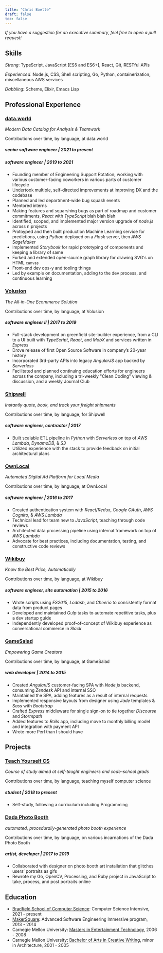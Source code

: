 ```yaml
---
title: "Chris Boette"
draft: false
toc: false
---
```


<script src="https://cdnjs.cloudflare.com/ajax/libs/Chart.js/2.7.3/Chart.bundle.min.js"></script>

_If you have a suggestion for an executive summary, feel free to open a pull request!_

## Skills

_Strong_: TypeScript, JavaScript [ES5 and ES6+], React, Git, RESTful APIs

_Experienced_: Node.js, CSS, Shell scripting, Go, Python, containerization, miscellaneous AWS services

_Dabbling_: Scheme, Elixir, Emacs Lisp

## Professional Experience

### [data.world](https://data.world)
_Modern Data Catalog for Analysis & Teamwork_

<canvas id="ddw" height="25" aria-label="data.world chart" role="img">
  <p>Contributions over time, by language, at data.world</p>
</canvas>

##### senior software engineer | 2021 to present
##### software engineer | 2019 to 2021 

- Founding member of Engineering Support Rotation, working with various customer-facing coworkers in various parts of customer lifecycle
- Undertook multiple, self-directed improvements at improving DX and the codebase
- Planned and led department-wide bug squash events
- Mentored interns
- Making features and squarshing bugs as part of roadmap and customer commitments, _React_ with _TypeScript_ blah blah blah
- Identified, scoped, and implemented major version upgrade of _node.js_ across n projects
- Protoyped and then built production Machine Learning service for predictions, using _Python_ deployed on a _Flask_ server, then _AWS SageMaker_
- Implemented _Storybook_ for rapid prototyping of components and keeping a library of same
- Forked and extended open-source graph library for drawing SVG's on HTML `canvas`
- Front-end dev ops-y and tooling things
- Led by example on documentation, adding to the dev process, and continuous learning

### [Volusion](https://volusion.com)
_The All-in-One Ecommerce Solution_

<canvas id="vol" height="25" aria-label="Volusion chart" role="img">
  <p>Contributions over time, by language, at Volusion</p>
</canvas>


##### software engineer II | 2017 to 2019

- Full-stack development on greenfield site-builder experience, from a CLI to a UI built with _TypeScript_, _React_, and _MobX_ and services written in _Express_
- Drove release of first Open Source Software in company’s 20-year history
- Incorporated 3rd-party APIs into legacy _AngularJS_ app backed by _Serverless_
- Facilitated and planned continuing education efforts for engineers across the company, including a tri-weekly "Clean Coding" viewing & discussion, and a weekly Journal Club

### [Shipwell](https://shipwell.com)
_Instantly quote, book, and track your freight shipments_

<canvas id="sw" height="25" aria-label="Shipwell chart" role="img">
  <p>Contributions over time, by language, for Shipwell</p>
</canvas>


##### software engineer, contractor | 2017

- Built scalable ETL pipeline in _Python_ with _Serverless_ on top of _AWS Lambda_, _DynamoDB_, & _S3_
- Utilized experience with the stack to provide feedback on initial architectural plans

### [OwnLocal](https://ownlocal.com)
_Automated Digital Ad Platform for Local Media_

<canvas id="ol" height="25" aria-label="OwnLocal chart" role="img">
  <p>Contributions over time, by language, at OwnLocal</p>
</canvas>


##### software engineer | 2016 to 2017

- Created authentication system with _React_/_Redux_, _Google OAuth_, _AWS Cognito_, & _AWS Lambda_
- Technical lead for team new to _JavaScript_, teaching through code reviews
- Architected data processing pipeline using internal framework on top of _AWS Lambda_
- Advocate for best practices, including documentation, testing, and constructive code reviews

### [Wikibuy](https://wikibuy.com)
_Know the Best Price, Automatically_

<canvas id="wb" height="25" aria-label="Wikibuy chart" role="img">
  <p>Contributions over time, by language, at Wikibuy</p>
</canvas>


##### software engineer, site automation | 2015 to 2016

- Wrote scripts using _ES2015_, _Lodash_, and _Cheerio_ to consistently format data from product pages
- Developed and maintained _Gulp_ tasks to automate repetitive tasks, plus a dev startup guide
- Independently developed proof-of-concept of Wikibuy experience as conversational commerce in _Slack_

### [GameSalad](https://gamesalad.com)
_Empowering Game Creators_

<canvas id="gs" height="25" aria-label="GameSalad chart" role="img">
  <p>Contributions over time, by language, at GameSalad</p>
</canvas>


##### web developer | 2014 to 2015

- Created _AngularJS_ customer-facing SPA with _Node.js_ backend, consuming _Zendesk_ API and internal SSO
- Maintained the SPA, adding features as a result of internal requests
- Implemented responsive layouts from designer using _Jade_ templates & _Sass_ with _Bootstrap_
- Crafted _Express_ middleware for single sign-on to tie together _Discourse_ and _Stormpath_
- Added features to _Rails_ app, including move to monthly billing model and integration with payment API
- Wrote more Perl than I should have

## Projects

### [Teach Yourself CS](/projects/teach-yourself-cs)
_Course of study aimed at self-taught engineers and code-school grads_

<canvas id="tycs" height="25" aria-label="Teach Yourself Computer Science chart" role="img">
  <p>Contributions over time, by language, teaching myself computer science</p>
</canvas>


##### student | 2018 to present

- Self-study, following a curriculum including Programming

### [Dada Photo Booth](/projects/dada-photo-booth/)
_automated, procedurally-generated photo booth experience_

<canvas id="dpb" height="25" aria-label="Dada Photo Booth chart" role="img">
  <p>Contributions over time, by language, on various incarnations of the Dada Photo Booth</p>
</canvas>


##### artist, developer | 2017 to 2019

- Collaborated with designer on photo booth art installation that glitches users’ portraits as gifs
- Rewrote my Go, OpenCV, Processing, and Ruby project in JavaScript to take, process, and post portraits online

## Education

- [Bradfield School of Computer Science](https://bradfieldcs.com/csi): Computer Science Intensive, 2021 - present
- [MakerSquare](https://getcoding.hackreactor.com/makersquare): Advanced Software Engineering Immersive program, 2013 - 2014
- Carnegie Mellon University: [Masters in Entertainment Technology](https://www.etc.cmu.edu), 2006 - 2008
- Carnegie Mellon University: [Bachelor of Arts in Creative Writing](https://www.cmu.edu/dietrich/english/undergraduate/ba-cw/index.html), minor in Architecture, 2001 - 2005

<script src="resume-data.js"></script>
<script src="resume.js"></script>
